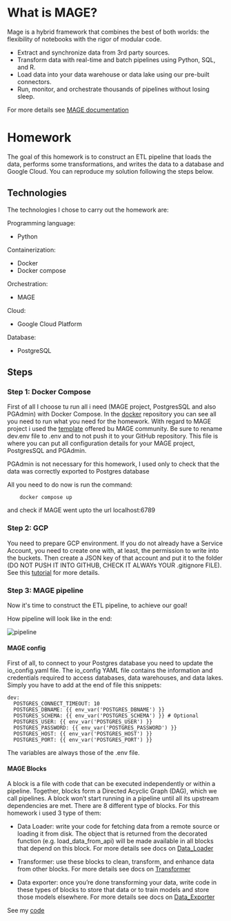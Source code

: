 # What is MAGE?

Mage is a hybrid framework that combines the best of both worlds: the flexibility of notebooks with the rigor of modular code.

* Extract and synchronize data from 3rd party sources.
* Transform data with real-time and batch pipelines using Python, SQL, and R.
* Load data into your data warehouse or data lake using our pre-built connectors.
* Run, monitor, and orchestrate thousands of pipelines without losing sleep.

For more details see [MAGE documentation](https://docs.mage.ai/introduction/overview)

# Homework

The goal of this homework is to construct an ETL pipeline that loads the data, performs some transformations, and writes the data to a database and Google Cloud. 
You can reproduce my solution following the steps below.

## Technologies

The technologies I chose to carry out the homework are:

Programming language:
* Python

Containerization:
* Docker
* Docker compose

Orchestration:
* MAGE

Cloud:
* Google Cloud Platform

Database:
* PostgreSQL

## Steps

### Step 1: Docker Compose

First of all I choose tu run all i need (MAGE project, PostgresSQL and also PGAdmin) with Docker Compose. In the [docker](https://github.com/Mateo-Omeri/dezoomcamp/tree/main/%5BWEEK%202%5D%20Orchestration-MAGE/mage) repository you can see all you need to run what you need for the homework. 
With regard to MAGE project i used the [template](https://github.com/mage-ai/compose-quickstart) offered bu MAGE community. Be sure to rename dev.env file to .env and to not push it to your GitHub repository. This file is where you can put all configuration details for your MAGE project, PostgresSQL and PGAdmin.

PGAdmin is not necessary for this homework, I used only to check that the data was correctly exported to Postgres database

All you need to do now is run the command:

```
    docker compose up

```
and check if MAGE went upto the url localhost:6789

### Step 2: GCP

You need to prepare GCP environment. If you do not already have a Service Account, you need to create one with, at least, the permission to write into the buckets. Then create a JSON key of that account and put it to the folder (DO NOT PUSH IT INTO GITHUB, CHECK IT ALWAYs YOUR .gitignore FILE). See this [tutorial](https://www.youtube.com/watch?v=00LP360iYvE&list=PL3MmuxUbc_hJed7dXYoJw8DoCuVHhGEQb) for more details.

### Step 3: MAGE pipeline

Now it's time to construct the ETL pipeline, to achieve our goal!

How pipeline will look like in the end:

![pipeline](/images/pipeline.png)

#### MAGE config

First of all, to connect to your Postgres database you need to update the io_config.yaml file. The io_config YAML file contains the information and credentials required to access databases, data warehouses, and data lakes.
Simply you have to add at the end of file this snippets:

```
dev:
  POSTGRES_CONNECT_TIMEOUT: 10
  POSTGRES_DBNAME: {{ env_var('POSTGRES_DBNAME') }}
  POSTGRES_SCHEMA: {{ env_var('POSTGRES_SCHEMA') }} # Optional
  POSTGRES_USER: {{ env_var('POSTGRES_USER') }}
  POSTGRES_PASSWORD: {{ env_var('POSTGRES_PASSWORD') }}
  POSTGRES_HOST: {{ env_var('POSTGRES_HOST') }}
  POSTGRES_PORT: {{ env_var('POSTGRES_PORT') }}

```

The variables are always those of the .env file.

#### MAGE Blocks

A block is a file with code that can be executed independently or within a pipeline. Together, blocks form a Directed Acyclic Graph (DAG), which we call pipelines. A block won’t start running in a pipeline until all its upstream dependencies are met. There are 8 different type of blocks. For this homework i used 3 type of them:

* Data Loader: write your code for fetching data from a remote source or loading it from disk. The object that is returned from the decorated function (e.g. load_data_from_api) will be made available in all blocks that depend on this block. For more details see docs on [Data_Loader](https://docs.mage.ai/design/blocks/data-loader)

* Transformer: use these blocks to clean, transform, and enhance data from other blocks. For more details see docs on [Transformer](https://docs.mage.ai/design/blocks/transformer)

* Data exporter: once you’re done transforming your data, write code in these types of blocks to store that data or to train models and store those models elsewhere. For more details see docs on [Data_Exporter](https://docs.mage.ai/design/blocks/data-exporter)

See my [code](https://github.com/Mateo-Omeri/dezoomcamp/tree/main/%5BWEEK%202%5D%20Orchestration-MAGE/mage/pipeline_code)
 


